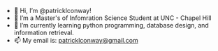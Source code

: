- 👋 Hi, I’m @patricklconway!
- 🏫 I’m a Master's of Infomration Science Student at UNC - Chapel Hill
- 🌱 I’m currently learning python programming, database design, and information retrieval. 
- 📫 My email is: patricklconway@gmail.com

<!---
patricklconway/patricklconway is a ✨ special ✨ repository because its `README.md` (this file) appears on your GitHub profile.
You can click the Preview link to take a look at your changes.
--->
